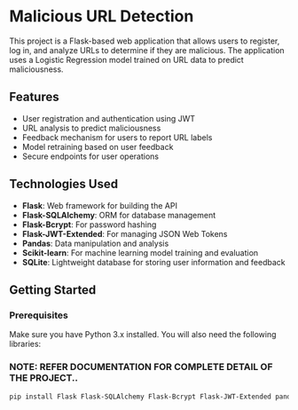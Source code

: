 # Malicious URL Detection

This project is a Flask-based web application that allows users to register, log in, and analyze URLs to determine if they are malicious. The application uses a Logistic Regression model trained on URL data to predict maliciousness.

## Features

- User registration and authentication using JWT
- URL analysis to predict maliciousness
- Feedback mechanism for users to report URL labels
- Model retraining based on user feedback
- Secure endpoints for user operations

## Technologies Used

- **Flask**: Web framework for building the API
- **Flask-SQLAlchemy**: ORM for database management
- **Flask-Bcrypt**: For password hashing
- **Flask-JWT-Extended**: For managing JSON Web Tokens
- **Pandas**: Data manipulation and analysis
- **Scikit-learn**: For machine learning model training and evaluation
- **SQLite**: Lightweight database for storing user information and feedback

## Getting Started

### Prerequisites

Make sure you have Python 3.x installed. You will also need the following libraries:

### NOTE: REFER DOCUMENTATION FOR COMPLETE DETAIL OF THE PROJECT..

```bash
pip install Flask Flask-SQLAlchemy Flask-Bcrypt Flask-JWT-Extended pandas scikit-learn
